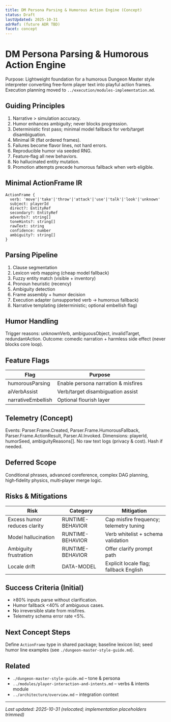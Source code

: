 ```yaml
---
title: DM Persona Parsing & Humorous Action Engine (Concept)
status: Draft
lastUpdated: 2025-10-31
adrRef: (future ADR TBD)
facet: concept
---
```


# DM Persona Parsing & Humorous Action Engine

Purpose: Lightweight foundation for a humorous Dungeon Master style interpreter converting free‑form player text into playful action frames. Execution planning moved to `../execution/modules-implementation.md`.

## Guiding Principles

1. Narrative > simulation accuracy.
2. Humor enhances ambiguity; never blocks progression.
3. Deterministic first pass; minimal model fallback for verb/target disambiguation.
4. Minimal IR (flat ordered frames).
5. Failures become flavor lines, not hard errors.
6. Reproducible humor via seeded RNG.
7. Feature‑flag all new behaviors.
8. No hallucinated entity mutation.
9. Promotion attempts precede humorous fallback when verb eligible.

## Minimal ActionFrame IR

```
ActionFrame {
  verb: 'move'|'take'|'throw'|'attack'|'use'|'talk'|'look'|'unknown'
  subject: playerId
  direct?: EntityRef
  secondary?: EntityRef
  adverbs?: string[]
  toneHints?: string[]
  rawText: string
  confidence: number
  ambiguity?: string[]
}
```

## Parsing Pipeline

1. Clause segmentation
2. Lexicon verb mapping (cheap model fallback)
3. Fuzzy entity match (visible + inventory)
4. Pronoun heuristic (recency)
5. Ambiguity detection
6. Frame assembly + humor decision
7. Execution adapter (unsupported verb → humorous fallback)
8. Narrative templating (deterministic; optional embellish flag)

## Humor Handling

Trigger reasons: unknownVerb, ambiguousObject, invalidTarget, redundantAction.
Outcome: comedic narration + harmless side effect (never blocks core loop).

## Feature Flags

| Flag               | Purpose                             |
| ------------------ | ----------------------------------- |
| humorousParsing    | Enable persona narration & misfires |
| aiVerbAssist       | Verb/target disambiguation assist   |
| narrativeEmbellish | Optional flourish layer             |

## Telemetry (Concept)

Events: Parser.Frame.Created, Parser.Frame.HumorousFallback, Parser.Frame.ActionResult, Parser.AI.Invoked.
Dimensions: playerId, humorSeed, ambiguityReasons[]. No raw text logs (privacy & cost). Hash if needed.

## Deferred Scope

Conditional phrases, advanced coreference, complex DAG planning, high‑fidelity physics, multi‑player merge logic.

## Risks & Mitigations

| Risk                         | Category         | Mitigation                              |
| ---------------------------- | ---------------- | --------------------------------------- |
| Excess humor reduces clarity | RUNTIME-BEHAVIOR | Cap misfire frequency; telemetry tuning |
| Model hallucination          | RUNTIME-BEHAVIOR | Verb whitelist + schema validation      |
| Ambiguity frustration        | RUNTIME-BEHAVIOR | Offer clarify prompt path               |
| Locale drift                 | DATA-MODEL       | Explicit locale flag; fallback English  |

## Success Criteria (Initial)

- ≥80% inputs parse without clarification.
- Humor fallback <40% of ambiguous cases.
- No irreversible state from misfires.
- Telemetry schema error rate <5%.

## Next Concept Steps

Define `ActionFrame` type in shared package; baseline lexicon list; seed humor line examples (see `./dungeon-master-style-guide.md`).

## Related

- `./dungeon-master-style-guide.md` – tone & persona
- `../modules/player-interaction-and-intents.md` – verbs & intents module
- `../architecture/overview.md` – integration context

---

_Last updated: 2025-10-31 (relocated; implementation placeholders trimmed)_
